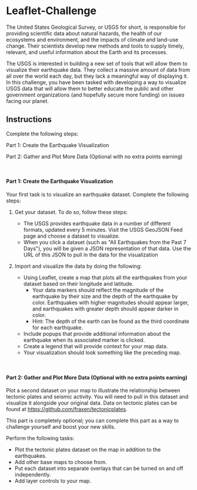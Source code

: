 # Leaflet-Challenge
The United States Geological Survey, or USGS for short, is responsible for providing scientific data about natural hazards, the health of our ecosystems and environment, and the impacts of climate and land-use change. Their scientists develop new methods and tools to supply timely, relevant, and useful information about the Earth and its processes.

The USGS is interested in building a new set of tools that will allow them to visualize their earthquake data. They collect a massive amount of data from all over the world each day, but they lack a meaningful way of displaying it. In this challenge, you have been tasked with developing a way to visualize USGS data that will allow them to better educate the public and other government organizations (and hopefully secure more funding) on issues facing our planet.
<br>

## Instructions
Complete the following steps:
<br>

Part 1: Create the Earthquake Visualization

Part 2: Gather and Plot More Data (Optional with no extra points earning)

<br>

#### Part 1: Create the Earthquake Visualization
Your first task is to visualize an earthquake dataset. Complete the following steps:

1. Get your dataset. To do so, follow these steps:
   * The USGS provides earthquake data in a number of different formats, updated every 5 minutes. Visit the USGS GeoJSON Feed page and choose a dataset to visualize.
   * When you click a dataset (such as "All Earthquakes from the Past 7 Days"), you will be given a JSON representation of that data. Use the URL of this JSON to pull in the data for the visualization

2. Import and visualize the data by doing the following:
   * Using Leaflet, create a map that plots all the earthquakes from your dataset based on their longitude and latitude.
     * Your data markers should reflect the magnitude of the earthquake by their size and the depth of the earthquake by color. Earthquakes with higher magnitudes should appear larger, and earthquakes with greater depth should appear darker in color.
     * Hint: The depth of the earth can be found as the third coordinate for each earthquake.
   * Include popups that provide additional information about the earthquake when its associated marker is clicked.
   * Create a legend that will provide context for your map data.
   * Your visualization should look something like the preceding map.

<br>

#### Part 2: Gather and Plot More Data (Optional with no extra points earning)
Plot a second dataset on your map to illustrate the relationship between tectonic plates and seismic activity. You will need to pull in this dataset and visualize it alongside your original data. Data on tectonic plates can be found at https://github.com/fraxen/tectonicplates. 

This part is completely optional; you can complete this part as a way to challenge yourself and boost your new skills.

Perform the following tasks:
* Plot the tectonic plates dataset on the map in addition to the earthquakes.
* Add other base maps to choose from.
* Put each dataset into separate overlays that can be turned on and off independently.
* Add layer controls to your map.




